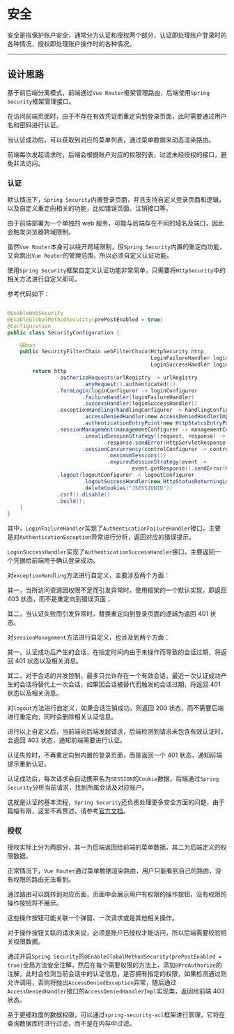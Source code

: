 安全
====

安全是指保护账户安全，通常分为认证和授权两个部分，认证即处理账户登录时的各种情况，授权即处理账户操作时的各种情况。

---

## 设计思路

基于前后端分离模式，前端通过`Vue Router`框架管理路由，后端使用`Spring Security`框架管理接口。

在访问前端页面时，由于不存在有效凭证而重定向到登录页面，此时需要通过用户名和密码进行认证。

当认证成功后，可以获取到对应的菜单列表，通过菜单数据来动态渲染路由。

前端每次发起请求时，后端会根据账户对应的权限列表，过滤未经授权的接口，避免非法访问。

### 认证

默认情况下，`Spring Security`内置登录页面，并且支持自定义登录页面和逻辑，以及自定义重定向相关的功能，比如错误页面、注销接口等。

由于前端部署为一个单独的 web 服务，可能与后端存在不同的域名及端口，因此会触发浏览器跨域限制。

虽然`Vue Router`本身可以绕开跨域限制，但`Spring Security`内置的重定向功能，又会跳出`Vue Router`的管理范围，所以必须自定义认证功能。

使用`Spring Security`框架自定义认证功能非常简单，只需要将`HttpSecurity`中的相关方法进行自定义即可。

参考代码如下：

```java

@EnableWebSecurity
@EnableGlobalMethodSecurity(prePostEnabled = true)
@Configuration
public class SecurityConfiguration {

    @Bean
    public SecurityFilterChain webFilterChain(HttpSecurity http,
                                              LoginFailureHandler loginFailureHandler,
                                              LoginSuccessHandler loginSuccessHandler) {
        return http
                .authorizeRequests(urlRegistry -> urlRegistry
                        .anyRequest().authenticated())
                .formLogin(loginConfigurer -> loginConfigurer
                        .failureHandler(loginFailureHandler)
                        .successHandler(loginSuccessHandler))
                .exceptionHandling(handlingConfigurer -> handlingConfigurer
                        .accessDeniedHandler(new AccessDeniedHandlerImpl())
                        .authenticationEntryPoint(new HttpStatusEntryPoint(HttpStatus.UNAUTHORIZED)))
                .sessionManagement(managementConfigurer -> managementConfigurer
                        .invalidSessionStrategy((request, response) ->
                                response.sendError(HttpServletResponse.SC_UNAUTHORIZED, "invalidSessionStrategy"))
                        .sessionConcurrency(controlConfigurer -> controlConfigurer
                                .maximumSessions(1)
                                .expiredSessionStrategy(event ->
                                        event.getResponse().sendError(HttpServletResponse.SC_UNAUTHORIZED, "expiredSessionStrategy"))))
                .logout(logoutConfigurer -> logoutConfigurer
                        .logoutSuccessHandler(new HttpStatusReturningLogoutSuccessHandler())
                        .deleteCookies("JSESSIONID"))
                .csrf().disable()
                .build();
    }
}
```

其中，`LoginFailureHandler`实现了`AuthenticationFailureHandler`接口，主要是对`AuthenticationException`异常进行分析，返回对应的错误提示。

`LoginSuccessHandler`实现了`AuthenticationSuccessHandler`接口，主要返回一个凭据给前端用于确认登录成功。

对`exceptionHandling`方法进行自定义，主要涉及两个方面：

其一，当所访问资源因权限不足而引发异常时，使用框架的一个默认实现，即返回 403 状态，而不是重定向到错误页面；

其二，当认证失败而引发异常时，替换重定向到登录页面的逻辑为返回 401 状态。

对`sessionManagement`方法进行自定义，也涉及到两个方面：

其一，认证成功后产生的会话，在指定时间内由于未操作而导致的会话过期，将返回 401 状态以及相关消息。

其二，对于会话的并发控制，最多只允许存在一个有效会话，最近一次认证成功产生的会话将替代上一次会话，如果因会话被替代而触发的会话过期，将返回 401 状态以及相关消息。

对`logout`方法进行自定义，如果会话注销成功，则返回 200 状态，而不需要后端进行重定向，同时会删除相关认证信息。

进行以上自定义后，当前端向后端发起请求，后端检测到请求未包含有效认证时，会返回 403 状态，通知前端需要进行认证。

认证失败时，不再重定向到内置的登录页面，而是返回一个 401 状态，通知前端提示重新认证。

认证成功后，每次请求会自动携带名为`SESSION`的`Cookie`数据，后端通过`Spring Security`分析当前请求，找到所属会话及对应账户。

这就是认证的基本流程，`Spring Security`还负责处理更多安全方面的问题，由于篇幅有限，这里不再赘述，请参考[官方文档][1]。

### 授权

授权实际上分为两部分，其一为后端返回给前端的菜单数据，其二为后端定义的权限数据。

正常情况下，`Vue Router`通过菜单数据渲染路由，用户只能看到自己的路由，没有权限的路由无法看到。

通过路由可以跳转到对应页面，页面中会展示用户有权限的操作按钮，没有权限的操作按钮将不展示。

这些操作按钮可能关联一个弹窗、一次请求或是其他相关操作。

对于操作按钮关联的请求来说，必须是账户已授权才能访问，所以后端需要校验相关权限数据。

通过开启`Spring Security`的`@EnableGlobalMethodSecurity(prePostEnabled = true)`全局方法安全注解，然后在每个需要权限的方法上，添加`@PreAuthorize`的注解，此时会检测当前会话中的认证信息，是否拥有指定的权限，如果检测通过则允许调用，否则将抛出`AccessDeniedException`异常，随后通过`AccessDeniedHandler`接口的`AccessDeniedHandlerImpl`实现类，返回给前端 403 状态。

至于更细粒度的数据权限，可以通过`spring-security-acl`框架进行管理，它将在查询数据库时进行过滤，而不是在内存中过滤。

[1]:https://docs.spring.io/spring-security/reference/5.7/index.html